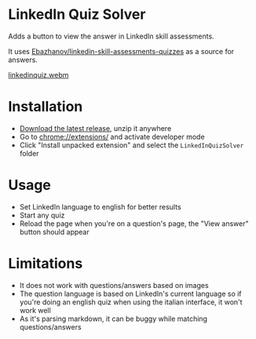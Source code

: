 # LinkedIn Quiz Solver

Adds a button to view the answer in LinkedIn skill assessments.

It uses [Ebazhanov/linkedin-skill-assessments-quizzes](https://github.com/Ebazhanov/linkedin-skill-assessments-quizzes) as a source for answers.

[linkedinquiz.webm](https://user-images.githubusercontent.com/43440732/189339127-7f71fb65-de4e-4f2d-bf0e-473aeb283e15.webm)

# Installation

- [Download the latest release](https://github.com/Oryss/linkedin-quiz-solver/releases), unzip it anywhere
- Go to [chrome://extensions/](chrome://extensions/) and activate developer mode
- Click "Install unpacked extension" and select the `LinkedInQuizSolver` folder

# Usage

- Set LinkedIn language to english for better results
- Start any quiz
- Reload the page when you're on a question's page, the "View answer" button should appear

# Limitations

- It does not work with questions/answers based on images
- The question language is based on LinkedIn's current language so if you're doing an english quiz when using the italian interface, it won't work well
- As it's parsing markdown, it can be buggy while matching questions/answers
